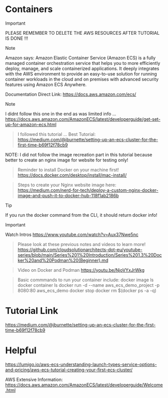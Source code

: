 # Containers

> [!IMPORTANT]
> PLEASE REMEMBER TO DELETE THE AWS RESOURCES AFTER TUTORIAL IS DONE !!!

> [!NOTE]
> Amazon says: Amazon Elastic Container Service (Amazon ECS) is a fully managed container orchestration service that helps you to more efficiently deploy, manage, and scale containerized applications. It deeply integrates with the AWS environment to provide an easy-to-use solution for running container workloads in the cloud and on premises with advanced security features using Amazon ECS Anywhere.

Documentation Direct Link: https://docs.aws.amazon.com/ecs/

> [!NOTE]
> I didnt follow this one in the end as was limited info ...
https://docs.aws.amazon.com/AmazonECS/latest/developerguide/get-set-up-for-amazon-ecs.html

> I followed this tutorial ...
Best Tutorial: https://medium.com/@jburnette/setting-up-an-ecs-cluster-for-the-first-time-b69f12f78cb9

NOTE: I did not follow the image recreation part in this tutorial because better to create an nginx image for website for testing only!

> Reminder to install Docker on your machine first!
https://docs.docker.com/desktop/install/mac-install/

> Steps to create your Nginx website image here:
https://medium.com/nerd-for-tech/deploy-a-custom-nginx-docker-image-and-push-it-to-docker-hub-118f1ab2186b

> [!TIP]
If you run the docker command from the CLI, it should return docker info!

> [!IMPORTANT]
> Watch Intros
> https://www.youtube.com/watch?v=Aux37Nwe5nc

> Please look at these previous notes and videos to learn more!
> https://github.com/cloudsolutionarchitects-dot-eu/youtube-series/blob/main/Series%201%20Introduction/Series%201.3%20Docker%20and%20Podman%20(Beginner).md

> Video on Docker and Podman
> https://youtu.be/NjoVYxJrWkg

> Basic commmands to run your container include:
docker image ls
docker container ls
docker run -d --name aws_ecs_demo_project -p 8080:80 aws_ecs_demo
docker stop <CONTAINER ID>
docker rm $(docker ps -a -q)

# Tutorial Link
https://medium.com/@jburnette/setting-up-an-ecs-cluster-for-the-first-time-b69f12f78cb9

# Helpful
https://lumigo.io/aws-ecs-understanding-launch-types-service-options-and-pricing/aws-ecs-tutorial-creating-your-first-ecs-cluster/

AWS Extensive Information: https://docs.aws.amazon.com/AmazonECS/latest/developerguide/Welcome.html
